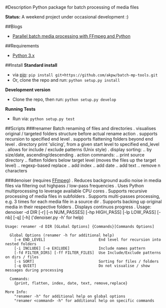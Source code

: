 
#Description
Python package for batch processing of media files


**Status:**
A weekend project under occasional development :)

    
##Blogs
- [Parallel batch media processing with FFmpeg and Python](http://arseniy.drupalgardens.com/content/parallel-batch-media-processing-ffmpeg-and-python)


##Requirements
- [Python 3.x](https://www.python.org/download/releases/3.4.1/)


##Install
**Standard install**
- via [pip](https://pip.pypa.io/en/latest/):
```pip install git+https://github.com/akpw/batch-mp-tools.git```
- Or, clone the repo and run:
```python setup.py install```

**Development version**
- Clone the repo, then run: ```python setup.py develop```

**Running Tests**
- Run via: ```python setup.py test```

##Scripts
###renamer
    Batch renaming of files and directories
    . visualises original / targeted folders structure before actual rename action
    . supports recursion to specified end level
    . supports flattening folders beyond end level
    . directory print 'slicing', from a given start level to specified end_level
    . allows for include / exclude patterns (Unix style)
    . display sorting:
        .. by size/date, ascending/descending
    . action commands:
        .. print source directory
        .. flatten folders below target level (moves the files up the target level)
        .. regexp-based replace
        .. add index
        .. add date
        .. add text 
        .. remove n characters
        
###denoiser (requires [FFmpeg](http://ffmpeg.org))
    . Reduces background audio noise in media files via filtering out highpass / low-pass frequencies
    . Uses Python multiprocessing to leverage available CPU cores
    . Supports recursive processing of media files in subfolders
    . Supports multi-passes processing, e.g. 3 times for each media file in a source dir
    . Supports backing up original media in their respective folders
    . Displays continuos progress
    . Usage: denoiser -d DIR [-r] [-n NUM_PASSES] [-hp HIGH_PASS] [-lp LOW_PASS] [-nb] [-q] [-h]
        ('denoiser.py -h' for help)        

    Usage: renamer -d DIR [GLobal Options] {Commands}[Commands Options]
    
      Global Options (renamer -h for additional help)
        [-e END_LEVEL]                        End level for recursion into nested folders
        [-i INCLUDE] [-e EXCLUDE]             Include names pattern
        [-fd FILTER_DIRS] [-ff FILTER_FILES]  Use Include/Exclude patterns on dirs / files
        [-s SORT]                             Sorting for files / folders
        [-q QUIET]                            Do not visualise / show messages during processing
        
      Commands: 
        {print, flatten, index, date, text, remove,replace}
        
    More Info:  
        "renamer -h" for additional help on global options
        "renamer <command> -h" for additional help on specific commands





